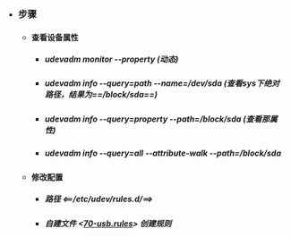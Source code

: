 - ### 步骤
    - #### 查看设备属性  
        - ##### udevadm monitor --property (动态)
        - ##### udevadm info --query=path --name=/dev/sda (查看sys下绝对路径，结果为==/block/sda==)
        - ##### udevadm info --query=property --path=/block/sda (查看那属性)
        - ##### udevadm info --query=all --attribute-walk --path=/block/sda
    - #### 修改配置
        - ##### 路径 <==/etc/udev/rules.d/==>
        - ##### 自建文件 <[70-usb.rules]()> 创建规则
